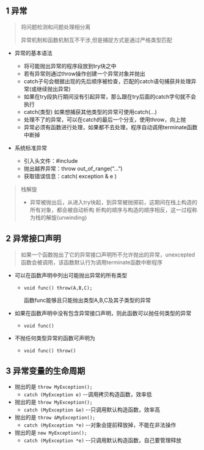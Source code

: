 ## 1 异常

> 将问题检测和问题处理相分离
>
> 异常机制和函数机制互不干涉,但是捕捉方式是通过严格类型匹配

- 异常的基本语法
  - 将可能抛出异常的程序段放到try块之中
  - 若有异常则通过throw操作创建一个异常对象并抛出
  - catch子句会根据出现的先后顺序被检查，匹配的catch语句捕获并处理异常(或继续抛出异常)
  - 如果在try段执行期间没有引起异常，那么跟在try后面的catch字句就不会执行
  - catch(类型) 如果想捕获其他类型的异常可使用catch(…)
  - 处理不了的异常，可以在catch的最后一个分支，使用throw，向上抛
  - 异常必须有函数进行处理，如果都不去处理，程序自动调用terminate函数中断掉

- 系统标准异常
  - 引入头文件：#include <stdexcept>
  - 抛出越界异常：throw out_of_range(“…”)
  - 获取错误信息：catch( exception & e )

> 栈解旋
>
> - 异常被抛出后，从进入try块起，到异常被抛掷前，这期间在栈上构造的所有对象，都会被自动析构
>   	析构的顺序与构造的顺序相反，这一过程称为栈的解旋(unwinding)

## 2 异常接口声明

> 如果一个函数抛出了它的异常接口声明所不允许抛出的异常，unexcepted函数会被调用，该函数默认行为调用terminate函数中断程序

- 可以在函数声明中列出可能抛出异常的所有类型

  - `void func() throw(A,B,C);`

    函数func能够且只能抛出类型A,B,C及其子类型的异常

- 如果在函数声明中没有包含异常接口声明，则此函数可以抛任何类型的异常

  - `void func()`

- 不抛任何类型异常的函数可声明为

  - `void func() throw()`

## 3 异常变量的生命周期

- 抛出的是 `throw MyException();`
  - `catch (MyException e)`	--调用拷贝构造函数，效率低
- 抛出的是 `throw MyException(); `
  - `catch (MyException &e)`	--只调用默认构造函数，效率高
- 抛出的是 `throw &MyException();`
  - `catch (MyException *e)`	--对象会提前释放掉，不能在非法操作
- 抛出的是 `new MyException(); `
  - `catch (MyException *e)`	--只调用默认构造函数，自己要管理释放



